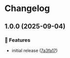 # Changelog

## 1.0.0 (2025-09-04)

### 🌟 Features

- initial release ([7a3fa17](https://github.com/Norgate-AV/NAVDatabase.Amx.SonyDisplayRS232/commit/7a3fa17cb8d1aa8eddd43cf1a8c885b1a9a6e127))
